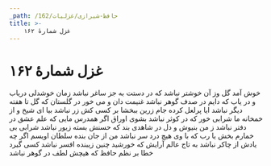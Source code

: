 ```yaml
---
_path: /حافظ-شیرازی/غزلیات/162
title: >-
    غزل شمارهٔ ۱۶۲
---
```

# غزل شمارهٔ ۱۶۲

خوش آمد گل وز آن خوشتر نباشد
که در دستت به جز ساغر نباشد
زمان خوشدلی دریاب و در یاب
که دایم در صدف گوهر نباشد
غنیمت دان و می خور در گلستان
که گل تا هفته دیگر نباشد
ایا پرلعل کرده جام زرین
ببخشا بر کسی کش زر نباشد
بیا ای شیخ و از خمخانه ما
شرابی خور که در کوثر نباشد
بشوی اوراق اگر همدرس مایی
که علم عشق در دفتر نباشد
ز من بنیوش و دل در شاهدی بند
که حسنش بسته زیور نباشد
شرابی بی خمارم بخش یا رب
که با وی هیچ درد سر نباشد
من از جان بنده سلطان اویسم
اگر چه یادش از چاکر نباشد
به تاج عالم آرایش که خورشید
چنین زیبنده افسر نباشد
کسی گیرد خطا بر نظم حافظ
که هیچش لطف در گوهر نباشد
